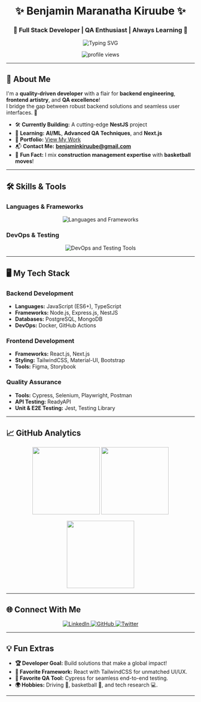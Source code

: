 <h1 align="center">✨ Benjamin Maranatha Kiruube ✨</h1>
<h3 align="center">🚀 Full Stack Developer | QA Enthusiast | Always Learning 🌱</h3>

<p align="center">
  <img src="https://readme-typing-svg.herokuapp.com?font=Fira+Code&size=25&duration=3000&pause=500&color=F39C12&center=true&vCenter=true&width=500&lines=Backend+Specialist+%F0%9F%92%AA;Frontend+Craftsman+%F0%9F%8E%A8;QA+Automation+Expert+%F0%9F%93%88;Building+Robust+Solutions+%F0%9F%9A%80" alt="Typing SVG" />
</p>

<div align="center">
  <img src="https://komarev.com/ghpvc/?username=kiruube&label=Profile%20views&color=F39C12&style=flat-square" alt="profile views" />
</div>

---

## 🌟 About Me

I'm a **quality-driven developer** with a flair for **backend engineering**, **frontend artistry**, and **QA excellence**!  
I bridge the gap between robust backend solutions and seamless user interfaces. 🚀  

- 🛠 **Currently Building:** A cutting-edge **NestJS** project  
- 🧠 **Learning:** **AI/ML**, **Advanced QA Techniques**, and **Next.js**  
- 💼 **Portfolio:** [View My Work](https://kiruube.github.io/myPortfolio/)  
- 📬 **Contact Me:** **benjaminkiruube@gmail.com**  
- 🏀 **Fun Fact:** I mix **construction management expertise** with **basketball moves**!  

---

## 🛠️ Skills & Tools

### **Languages & Frameworks**
<p align="center">
  <img src="https://skillicons.dev/icons?i=js,ts,react,html,css,nodejs,express,nestjs,nextjs,postgres,mongodb" alt="Languages and Frameworks" />
</p>

### **DevOps & Testing**
<p align="center">
  <img src="https://skillicons.dev/icons?i=docker,git,github,postman,vscode,cypress" alt="DevOps and Testing Tools" />
</p>

---

## 🖥️ My Tech Stack

### **Backend Development**
- **Languages:** JavaScript (ES6+), TypeScript
- **Frameworks:** Node.js, Express.js, NestJS
- **Databases:** PostgreSQL, MongoDB  
- **DevOps:** Docker, GitHub Actions  

### **Frontend Development**
- **Frameworks:** React.js, Next.js  
- **Styling:** TailwindCSS, Material-UI, Bootstrap  
- **Tools:** Figma, Storybook  

### **Quality Assurance**
- **Tools:** Cypress, Selenium, Playwright, Postman  
- **API Testing:** ReadyAPI  
- **Unit & E2E Testing:** Jest, Testing Library  

---

## 📈 GitHub Analytics
<p align="center">
  <img src="https://github-readme-stats.vercel.app/api?username=kiruube&show_icons=true&theme=radical&count_private=true&hide_border=true" height="180px" />
  <img src="https://github-readme-streak-stats.herokuapp.com?user=kiruube&theme=radical&hide_border=true" height="180px" />
</p>
<p align="center">
  <img src="https://github-readme-stats.vercel.app/api/top-langs/?username=kiruube&layout=compact&theme=radical&hide_border=true" height="180px" />
</p>

---

## 🌐 Connect With Me

<p align="center">
  <a href="https://www.linkedin.com/in/benjamin-kiruube/" target="_blank">
    <img src="https://img.shields.io/badge/-LinkedIn-0077B5?style=for-the-badge&logo=linkedin&logoColor=white" alt="LinkedIn" />
  </a>
  <a href="https://github.com/kiruube" target="_blank">
    <img src="https://img.shields.io/badge/-GitHub-181717?style=for-the-badge&logo=github&logoColor=white" alt="GitHub" />
  </a>
  <a href="https://twitter.com/benjamin_kiruube" target="_blank">
    <img src="https://img.shields.io/badge/-Twitter-1DA1F2?style=for-the-badge&logo=twitter&logoColor=white" alt="Twitter" />
  </a>
</p>

---

## 💡 Fun Extras
- **🏆 Developer Goal:** Build solutions that make a global impact!  
- **🎨 Favorite Framework:** React with TailwindCSS for unmatched UI/UX.  
- **🎯 Favorite QA Tool:** Cypress for seamless end-to-end testing.  
- **🌍 Hobbies:** Driving 🚗, basketball 🏀, and tech research 💻.

---

